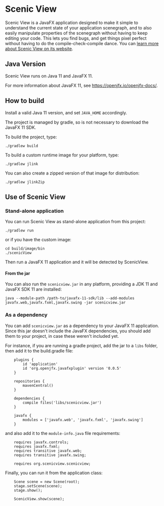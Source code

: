 Scenic View
===========

Scenic View is a JavaFX application designed to make it simple to understand the current state of your application scenegraph, 
and to also easily manipulate properties of the scenegraph without having to keep editing your code. 
This lets you find bugs, and get things pixel perfect without having to do the compile-check-compile dance. 
You can [learn more about Scenic View on its website](http://www.scenic-view.org).

## Java Version

Scenic View runs on Java 11 and JavaFX 11. 

For more information about JavaFX 11, see https://openjfx.io/openjfx-docs/.

## How to build

Install a valid Java 11 version, and set `JAVA_HOME` accordingly.

The project is managed by gradle, so is not necessary to download the JavaFX 11 SDK. 

To build the project, type:

	./gradlew build

To build a custom runtime image for your platform, type:

	./gradlew jlink

You can also create a zipped version of that image for distribution:

	./gradlew jlinkZip

## Use of Scenic View

### Stand-alone application

You can run Scenic View as stand-alone application from this project:

	./gradlew run

or if you have the custom image:

	cd build/image/bin
	./scenicView

Then run a JavaFX 11 application and it will be detected by ScenicView.

#### From the jar

You can also run the `scenicview.jar` in any platform, providing a JDK 11 and JavaFX SDK 11 are installed:

	java --module-path /path-to/javafx-11-sdk/lib --add-modules javafx.web,javafx.fxml,javafx.swing -jar scenicview.jar

### As a dependency

You can add `scenicview.jar` as a dependency to your JavaFX 11 application. Since this jar doesn't include 
the JavaFX dependencies, you should add them to your project, in case these weren't included yet.

For instance, if you are running a gradle project, add the jar to a `libs` folder, then add it to the build.gradle file:

        plugins {
            id 'application'
            id 'org.openjfx.javafxplugin' version '0.0.5'
        }

        repositories {
            mavenCentral()
        }

        dependencies {
            compile files('libs/scenicview.jar')
        }

        javafx {
            modules = ['javafx.web', 'javafx.fxml', 'javafx.swing']
        }

and also add it to the `module-info.java` file requirements:

        requires javafx.controls;
        requires javafx.fxml;
        requires transitive javafx.web;
        requires transitive javafx.swing;

        requires org.scenicview.scenicview;

Finally, you can run it from the application class:

        Scene scene = new Scene(root);
        stage.setScene(scene);
        stage.show();
        
        ScenicView.show(scene);
